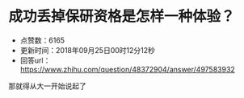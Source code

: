 # 成功丢掉保研资格是怎样一种体验？
- 点赞数：6165
- 更新时间：2018年09月25日00时12分12秒
- 回答url：https://www.zhihu.com/question/48372904/answer/497583932
<body>
 <p data-pid="HM_YrdBq">那就得从大一开始说起了</p>
</body>